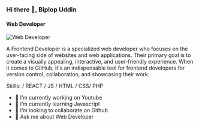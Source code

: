 ### Hi there 👋, Biplop Uddin
#### Web Developer 
![Web Developer ](https://images.unsplash.com/photo-1654277041218-84424c78f0ae?w=500&auto=format&fit=crop&q=60&ixlib=rb-4.1.0&ixid=M3wxMjA3fDB8MHxzZWFyY2h8N3x8Z2l0aHVifGVufDB8fDB8fHwwhttps://https://scontent.fdac20-1.fna.fbcdn.net/v/t39.30808-6/501246387_599798346469057_9115843009792492372_n.jpg?stp=dst-jpg_s960x960_tt6&_nc_cat=106&ccb=1-7&_nc_sid=cc71e4&_nc_eui2=AeF_nV_o_F5Yg3AEcvW8m-Gxxm1GxbD16VzGbUbFsPXpXEFZcbPv-hSnhE3ucBw07lFyy58Jfo3AX8qteUdwWi5N&_nc_ohc=wF8zbR6lY4IQ7kNvwF2h209&_nc_oc=AdmdAtk_kKZ2MaROI-a8ZOHIvS4zvrFIA-wNhQRyuIDvh2BEwq1vg-anNxjaKpCpRAk&_nc_zt=23&_nc_ht=scontent.fdac20-1.fna&_nc_gid=inLNsNkqdBBKFHHi_CuV_g&oh=00_AfOYYvt7vXJIMr1iCH4kO3ES4FeHDH1xjn0JVExSGHJKww&oe=686DCA4Barturssmirnovs.github.io/github-profile-readme-generator/images/banner.png)

A Frontend Developer is a specialized web developer who focuses on the user-facing side of websites and web applications. Their primary goal is to create a visually appealing, interactive, and user-friendly experience. When it comes to GitHub, it's an indispensable tool for frontend developers for version control, collaboration, and showcasing their work.

Skills:  / REACT / JS / HTML / CSS/ PHP

- 🔭 I’m currently working on Youtube 
- 🌱 I’m currently learning Javascript  
- 👯 I’m looking to collaborate on Github 
- 💬 Ask me about Web Developer  




